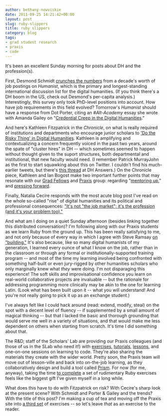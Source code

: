 ```yaml
---
author: bethany-nowviskie
date: 2011-09-25 14:21:42+00:00
layout: post
slug: ruby-slippers
title: ruby slippers
category: blog
tags:
- grad student research
- praxis
- code
---
```


It's been an excellent Sunday morning for posts about DH and the profession(s). 

First, Desmond Schmidt [crunches the numbers](http://lists.digitalhumanities.org/pipermail/humanist/2011-September/002464.html) from a decade's worth of job postings on _Humanist_, which is the primary and longest-standing international discussion list for the digital humanities. (If you think there's a DH boom in the US, check out Desmond's per-capita analysis.) Interestingly, this survey only took PhD-level positions into account.  How have job requirements in this field evolved? Tomorrow's _Humanist_ should have a response from Dot Porter, citing an _#Alt-Academy_ essay she wrote with Amanda Gailey on "[Credential Creep in the Digital Humanities](http://mediacommons.futureofthebook.org/alt-ac/pieces/credential-creep-digital-humanities)."

And here's Kathleen Fitzpatrick in the _Chronicle_, on what is really required of institutions and departments who encourage junior scholars to ['Do the Risky Thing' in Digital Humanities](http://chronicle.com/article/Do-the-Risky-Thing-in/129132/). Kathleen is amplifying and contextualizing a concern frequently voiced in the past two years, around the spate of "cluster hires" in DH -- which sometimes seemed to happen without thought given to the suport structures, both departmental and institutional, that new faculty would need. (I remember Patrick MurrayJohn as the first to start squawking about this on Twitter. I couldn't find his much-earlier tweets, but there's [this thread](http://digitalhumanities.org/answers/topic/who-supports-dh-at-your-institution-an-impromptu-survey) at DH Answers.) On the Chronicle piece, Kathleen and Ian Bogost make two important further points that may resonate with our [Grad Fellows](http://www2.scholarslab.org/about/fellowship.html) and [Praxis](http://praxis.scholarslab.org/) group: regarding "[mentoring up](http://twitter.com/#!/kfitz/status/117961209692688384)," and [pressing forward](http://twitter.com/#!/ibogost/status/117962782007230464).

Finally, Natalia Cecire responds with the most acute blog post I've read on the whole so-called "rise" of digital humanities and its political and professional consequences: ["It's not "the job market"; it's the profession (and it's your problem too)."](http://nataliacecire.blogspot.com/2011/09/its-not-job-market-its-profession-and.html)

And what am I doing on a quiet Sunday afternoon (besides linking together this distributed conversation)? I'm following along with our Praxis students as we learn Ruby from the ground up. This has been really satisfying to me, and not _only_ because of every way in which I agree with Steve Ramsay [on "building."](http://lenz.unl.edu/papers/2011/01/11/on-building.html) It's also because, like so many digital humanists of my generation, I learned every ounce of what I know on the job, rather than in the classroom or through any formal or institutionally-supported training program -- and most of the time my learning involved being confronted with something half-built or even jury-rigged by other humanities scholars who only marginally knew what _they_ were doing. I'm not disparaging this experience! The soft skills and improvisational confidence you learn on real-world collaborative projects are invaluable -- but the rationale for addressing programming more clinically may be akin to the one for learning Latin. (Look what has been built upon it -- what you will understand! And you're not really going to pick it up as an exchange student.) 

I've always felt like I could hack around (read: extend, modify, steal) on the spot with a decent level of fluency -- if supplemented by a small amount of magical thinking -- but that I lacked the basic and thorough grounding that would serve me well in a variety of situations, and that would make me less dependent on others when starting from scratch.  It's time I did something about that.

The R&D; staff of the Scholars' Lab are providing our Praxis colleagues (and those of us in the SLab who need it!) with [exercises](http://praxis.scholarslab.org/exercises/), [tutorials](http://praxis.scholarslab.org/tutorials/), [lessons](http://praxis.scholarslab.org/topics/intro-to-programming/), and one-on-one sessions on learning to code. They're also sharing the materials they create with the wider world. Pretty soon, the Praxis team will move out of lesson-ville and back into on-the-job learning, as they collaboratively design and build a tool called [Prism](http://nowviskie.org/2011/praxis-and-prism/).  For now (for me, anyway), taking the time [to complete](https://github.com/nowviskie/PraxisExercises) a set of rudimentary Ruby exercises feels like the biggest gift I've given myself in a long while.

What does this have to do with Fitzpatrick on risk? With Cecire's sharp look at the present scene? With Schmidt and Porter & Gailey and the trends? With the title of this post? I'm making a cup of tea and moving off the Praxis site into [a third set](http://ruby.learncodethehardway.org/) of exercises -- so let's leave _that_ as an exercise to the reader.
